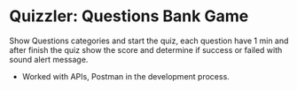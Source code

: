 # Quizzler: Questions Bank Game 
Show Questions categories and start the quiz, each question have 1 min and after finish the quiz show the score and determine if success or failed with sound alert message.

- Worked with APIs, Postman in the development process.
